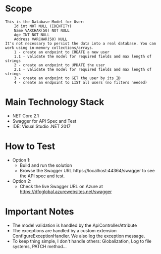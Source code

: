 # Scope

	This is the Database Model for User:
		Id int NOT NULL (IDENTITY)
		Name VARCHAR(50) NOT NULL
		Age INT NOT NULL
		Address VARCHAR(50) NULL
	It's not necessary to persist the data into a real database. You can work using in-memory collections/arrays.
		1 - create an endpoint to CREATE a new user
		1.1 - validate the model for required fields and max length of strings
		2 - create an endpoint to UPDATE the user
		2.1 - validate the model for required fields and max length of strings
		3 - create an endpoint to GET the user by its ID
		4 - create an endpoint to LIST all users (no filters needed)

# Main Technology Stack

- NET Core 2.1
- Swagger for API Spec and Test
- IDE: Visual Studio .NET 2017

# How to Test

- Option 1:
	- Build and run the solution
	- Browse the Swagger URL https://localhost:44364/swagger to see the API spec and test.
- Option 2:
	- Check the live Swagger URL on Azure at https://dfoglobal.azurewebsites.net/swagger

# Important Notes

- The model validation is handled by the ApiControllerAttribute
- The exceptions are handled by a custom extension ConfigureExceptionHandler. We also log the exception message.
- To keep thing simple, I don't handle others: Globalization, Log to file systems, PATCH method...
